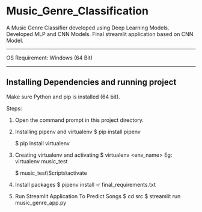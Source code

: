# Music_Genre_Classification
A Music Genre Classifier developed using Deep Learning Models. Developed MLP and CNN Models. Final streamlit application based on CNN Model.

-----------------------------------------------------------------------------

OS Requirement: Windows (64 Bit)

-----------------------------------------------------------------------------

Installing Dependencies and running project
------------------------------------------------------------------
Make sure Python and pip is installed (64 bit).

Steps:
1. Open the command prompt in this project directory.

2. Installing pipenv and virtualenv
    $ pip install pipenv

    $ pip install virtualenv

3. Creating virtualenv and activating
    $ virtualenv <env_name>
    Eg: virtualenv music_test

    $ music_test\Scripts\activate

4. Install packages
    $ pipenv install -r final_requirements.txt

5. Run Streamlit Application To Predict Songs
    $ cd src
    $ streamlit run music_genre_app.py
